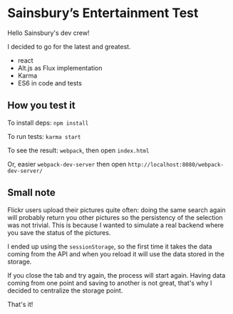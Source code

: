 # Sainsbury’s Entertainment Test
Hello Sainsbury's dev crew!

I decided to go for the latest and greatest.
- react
- Alt.js as Flux implementation
- Karma
- ES6 in code and tests

## How you test it

To install deps: `npm install`

To run tests: `karma start`

To see the result: `webpack`, then open `index.html`

Or, easier `webpack-dev-server` then open `http://localhost:8080/webpack-dev-server/`

## Small note
Flickr users upload their pictures quite often: doing the same search again
will probably return you other pictures so the persistency of the selection
was not trivial. This is because I wanted to simulate a real backend where you
save the status of the pictures.

I ended up using the `sessionStorage`, so the first time it takes the data coming from the API and when you reload it will use the data stored in the storage.

If you close the tab and try again, the process will start again. Having data coming from one point and saving to another is not great, that's why I decided to centralize the storage point.

That's it!
